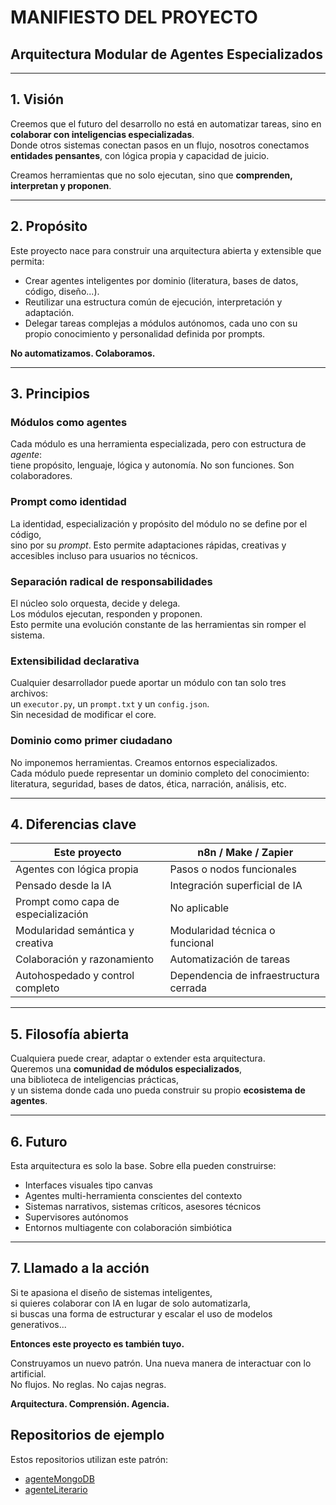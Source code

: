 # MANIFIESTO DEL PROYECTO  
## Arquitectura Modular de Agentes Especializados

---

## 1. Visión

Creemos que el futuro del desarrollo no está en automatizar tareas, sino en **colaborar con inteligencias especializadas**.  
Donde otros sistemas conectan pasos en un flujo, nosotros conectamos **entidades pensantes**, con lógica propia y capacidad de juicio.

Creamos herramientas que no solo ejecutan, sino que **comprenden, interpretan y proponen**.

---

## 2. Propósito

Este proyecto nace para construir una arquitectura abierta y extensible que permita:

- Crear agentes inteligentes por dominio (literatura, bases de datos, código, diseño...).
- Reutilizar una estructura común de ejecución, interpretación y adaptación.
- Delegar tareas complejas a módulos autónomos, cada uno con su propio conocimiento y personalidad definida por prompts.

**No automatizamos. Colaboramos.**

---

## 3. Principios

### Módulos como agentes
Cada módulo es una herramienta especializada, pero con estructura de *agente*:  
tiene propósito, lenguaje, lógica y autonomía. No son funciones. Son colaboradores.

### Prompt como identidad
La identidad, especialización y propósito del módulo no se define por el código,  
sino por su *prompt*. Esto permite adaptaciones rápidas, creativas y accesibles incluso para usuarios no técnicos.

### Separación radical de responsabilidades
El núcleo solo orquesta, decide y delega.  
Los módulos ejecutan, responden y proponen.  
Esto permite una evolución constante de las herramientas sin romper el sistema.

### Extensibilidad declarativa
Cualquier desarrollador puede aportar un módulo con tan solo tres archivos:  
un `executor.py`, un `prompt.txt` y un `config.json`.  
Sin necesidad de modificar el core.

### Dominio como primer ciudadano
No imponemos herramientas. Creamos entornos especializados.  
Cada módulo puede representar un dominio completo del conocimiento:  
literatura, seguridad, bases de datos, ética, narración, análisis, etc.

---

## 4. Diferencias clave

| Este proyecto                     | n8n / Make / Zapier                            |
|----------------------------------|------------------------------------------------|
| Agentes con lógica propia        | Pasos o nodos funcionales                     |
| Pensado desde la IA              | Integración superficial de IA                 |
| Prompt como capa de especialización | No aplicable                                 |
| Modularidad semántica y creativa | Modularidad técnica o funcional               |
| Colaboración y razonamiento      | Automatización de tareas                      |
| Autohospedado y control completo | Dependencia de infraestructura cerrada        |

---

## 5. Filosofía abierta

Cualquiera puede crear, adaptar o extender esta arquitectura.  
Queremos una **comunidad de módulos especializados**,  
una biblioteca de inteligencias prácticas,  
y un sistema donde cada uno pueda construir su propio **ecosistema de agentes**.

---

## 6. Futuro

Esta arquitectura es solo la base. Sobre ella pueden construirse:

- Interfaces visuales tipo canvas
- Agentes multi-herramienta conscientes del contexto
- Sistemas narrativos, sistemas críticos, asesores técnicos
- Supervisores autónomos
- Entornos multiagente con colaboración simbiótica

---

## 7. Llamado a la acción

Si te apasiona el diseño de sistemas inteligentes,  
si quieres colaborar con IA en lugar de solo automatizarla,  
si buscas una forma de estructurar y escalar el uso de modelos generativos...

**Entonces este proyecto es también tuyo.**

Construyamos un nuevo patrón. Una nueva manera de interactuar con lo artificial.  
No flujos. No reglas. No cajas negras.

**Arquitectura. Comprensión. Agencia.**

## Repositorios de ejemplo

Estos repositorios utilizan este patrón:

*   [agenteMongoDB](https://github.com/florinato/agenteMongoDB)
*   [agenteLiterario](https://github.com/florinato/agenteLiterario)
